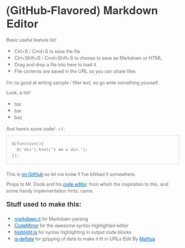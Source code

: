 <html lang="en"><head>
    <meta charset="UTF-8">
    <title></title>
<style id="system" type="text/css">h1,h2,h3,h4,h5,h6,p,blockquote {    margin: 0;    padding: 0;}body {    font-family: "Helvetica Neue", Helvetica, "Hiragino Sans GB", Arial, sans-serif;    font-size: 13px;    line-height: 18px;    color: #737373;    margin: 10px 13px 10px 13px;}a {    color: #0069d6;}a:hover {    color: #0050a3;    text-decoration: none;}a img {    border: none;}p {    margin-bottom: 9px;}h1,h2,h3,h4,h5,h6 {    color: #404040;    line-height: 36px;}h1 {    margin-bottom: 18px;    font-size: 30px;}h2 {    font-size: 24px;}h3 {    font-size: 18px;}h4 {    font-size: 16px;}h5 {    font-size: 14px;}h6 {    font-size: 13px;}hr {    margin: 0 0 19px;    border: 0;    border-bottom: 1px solid #ccc;}blockquote {    padding: 13px 13px 21px 15px;    margin-bottom: 18px;    font-family:georgia,serif;    font-style: italic;}blockquote:before {    content:"C";    font-size:40px;    margin-left:-10px;    font-family:georgia,serif;    color:#eee;}blockquote p {    font-size: 14px;    font-weight: 300;    line-height: 18px;    margin-bottom: 0;    font-style: italic;}code, pre {    font-family: Monaco, Andale Mono, Courier New, monospace;}code {    background-color: #fee9cc;    color: rgba(0, 0, 0, 0.75);    padding: 1px 3px;    font-size: 12px;    -webkit-border-radius: 3px;    -moz-border-radius: 3px;    border-radius: 3px;}pre {    display: block;    padding: 14px;    margin: 0 0 18px;    line-height: 16px;    font-size: 11px;    border: 1px solid #d9d9d9;    white-space: pre-wrap;    word-wrap: break-word;}pre code {    background-color: #fff;    color:#737373;    font-size: 11px;    padding: 0;}@media screen and (min-width: 768px) {    body {        width: 748px;        margin:10px auto;    }}</style><style id="custom" type="text/css"></style></head>
<body marginheight="0"><h1>(GitHub-Flavored) Markdown Editor</h1>
<p>Basic useful feature list:

</p>
<ul>
<li>Ctrl+S / Cmd+S to save the file</li>
<li>Ctrl+Shift+S / Cmd+Shift+S to choose to save as Markdown or HTML</li>
<li>Drag and drop a file into here to load it</li>
<li>File contents are saved in the URL so you can share files</li>
</ul>
<p>I'm no good at writing sample / filler text, so go write something yourself.

</p>
<p>Look, a list!

</p>
<ul>
<li>foo</li>
<li>bar</li>
<li>baz</li>
</ul>
<p>And here's some code! :+1:

</p>
<pre><code class="lang-javascript">$(function(){
  $('div').html('I am a div.');
});</code></pre>
<p>This is <a href="https://github.com/jbt/markdown-editor">on GitHub</a> so let me know if I've b0rked it somewhere.


</p>
<p>Props to Mr. Doob and his <a href="http://mrdoob.com/projects/code-editor/">code editor</a>, from which
the inspiration to this, and some handy implementation hints, came.

</p>
<h3>Stuff used to make this:</h3>
<ul>
<li><a href="https://github.com/markdown-it/markdown-it">markdown-it</a> for Markdown parsing</li>
<li><a href="http://codemirror.net/">CodeMirror</a> for the awesome syntax-highlighted editor</li>
<li><a href="http://softwaremaniacs.org/soft/highlight/en/">highlight.js</a> for syntax highlighting in output code blocks</li>
<li><a href="https://github.com/dankogai/js-deflate">js-deflate</a> for gzipping of data to make it fit in URLs
Edit By <a href="http://mahua.jser.me">MaHua</a></li>
</ul>
</body></html>